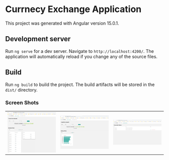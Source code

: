 # Currnecy Exchange Application

This project was generated with Angular version 15.0.1.

## Development server

Run `ng serve` for a dev server. Navigate to `http://localhost:4200/`. The application will automatically reload if you change any of the source files.

## Build

Run `ng build` to build the project. The build artifacts will be stored in the `dist/` directory.

<h3>Screen Shots</h3>
<table>
<tr>
<td><img src="./src/assets/1.png"  alt="1"></td>
<td><img src="./src/assets/2.png"  alt="2"></td>
<td><img src="./src/assets/3.png" alt="3"></td>
</tr>
</table>
